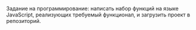 Задание на программирование: написать набор функций на языке JavaScript,
реализующих требуемый функционал, и загрузить проект в репозиторий.